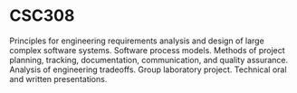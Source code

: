 # CSC308
Principles for engineering requirements analysis and design of large complex software systems. Software process models. Methods of project planning, tracking, documentation, communication, and quality assurance. Analysis of engineering tradeoffs. Group laboratory project. Technical oral and written presentations.
